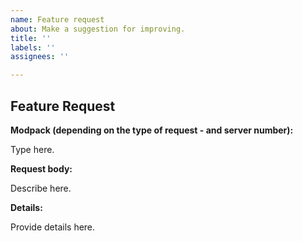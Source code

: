 ```yaml
---
name: Feature request
about: Make a suggestion for improving.
title: ''
labels: ''
assignees: ''

---
```


## Feature Request

**Modpack (depending on the type of request - and server number):** 

Type here.

**Request body:**

Describe here.

**Details:**

Provide details here.

